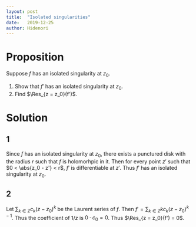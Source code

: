 ```yaml
---
layout: post
title:  "Isolated singularities"
date:   2019-12-25
author: Hidenori
---
```


# Proposition
Suppose $f$ has an isolated singularity at $z_0$.
1. Show that $f'$ has an isolated singularity at $z_0$.
1. Find $\Res_{z = z_0}(f')$.

# Solution

## 1
Since $f$ has an isolated singularity at $z_0$, there exists a punctured disk with the radius $r$ such that $f$ is holomorhpic in it.
Then for every point $z'$ such that $0 < \abs{z_0 - z'} < r$, $f'$ is differentiable at $z'$.
Thus $f'$ has an isolated singularity at $z_0$.

## 2
Let $\sum_{k \in \mathbb{Z}} c_k(z - z_0)^k$ be the Laurent series of $f$.
Then $f' = \sum_{k \in \mathbb{Z}} kc_k(z - z_0)^{k - 1}$.
Thus the coefficient of $1/z$ is $0 \cdot c_0 = 0$.
Thus $\Res_{z = z_0}(f') = 0$.
